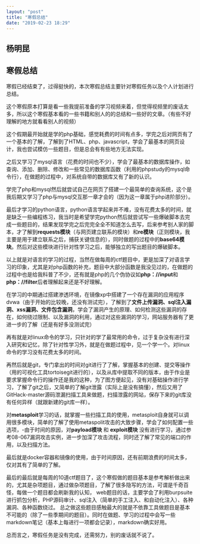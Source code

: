 ```yaml
---
layout: "post"
title: "寒假总结"
date: "2019-02-23 18:29"
---
```



## 杨明昆

## 寒假总结

寒假已经结束了，过得挺快的，本次寒假总结主要针对寒假任务以及个人计划进行总结。

这个寒假原本打算是看一些我提前准备的学习视频来着，但觉得视频里的废话太多，所以这个寒假基本看的一些书籍和别人的的总结和一些好的文章。（有些不好理解的地方就看看别人的视频）

这个假期最开始就是学的php基础，感觉耗费的时间有点多，学完之后对网页有了一个基本的了解，了解到了HTML、php、javascript，学会了最基本的网页设计，我也尝试模仿一些题目，但是总会有有些地方无法实现。

之后又学习了mysql语言（花费的时间也不少），学会了最基本的数据库操作，如查询、添加、删除、修改和一些常见的数据库函数（利用的phpstudy的mysql命令行），在做题的过程中，对系统自带的数据库又有了新的认识。

学完了php和mysql然后就尝试自己在网页了搭建一个最简单的查询系统，这个是我后期又学习了php与mysql交互那一章才会的（因为这一章属于php进阶部分）。

最后才学习的python语言，python语言学起来并不难，没有花费太多的时间，就是缺乏一些编程练习，我当时是希望学完python然后就尝试写一些爆破脚本去完成一些题目的，结果发现学完之后完完全全不知道怎么去写，后来参考别人家的脚本，才了解到**requests模块**（与网页建立联系的模块）和**re模块**（正则模块，我主要是用于建立联系之后，捕获关键信息的），同时做题的过程中的**base64模块**。然后对这些模块进行针对性学习之后，能够独立的写出题目的爆破脚本。

以上就是对语言的学习的过程，当然在做每周的ctf题目中，更是加深了对语言学习的印象，尤其是对php函数的补充，题目中大部分函数是我没见过的，在做题的过程中也是给我科普了不少，还有就是php的几个伪协议如**php：//input**和**php：//filter**后者理解起来还是不好理解。

在学习的中期通过搭建渗透环境，在镜像xp中搭建了一个存在漏洞的应用程序dvwa（由于开始的比较晚，还没有测试完），了解到了**文件上传漏洞、sql注入漏洞、xss漏洞、文件包含漏洞**，学会了漏洞产生的原理、如何检测这些漏洞的存在，如何绕过限制、以及漏洞的利用，通过对这些漏洞的学习，网站服务器有了更进一步的了解（还是有好多没测试完）

再有就是对linux命令的学习，只针对的学了最常用的命令，过于复杂没有进行深入研究和记忆，除了针对性学习外，就是在做题过程中，见一个学一个。对linux命令的学习没有花费太多的时间。

再然后就是git，专门拿出的时间对git进行了了解，掌握基本的创建、提交等操作（用的可视化工具tortoisegit进行的），以及从库中提取不同的版本，由于作业是要求掌握命令行的操作还是我的这种，为了图方便起见，没有对基础操作进行学习，了解了git之后，又简单的了解git泄露（实际上是没有搞懂），然后又用了GitHack-master源码泄漏扫描工具来做题，扫描泄露的网站，保存下来的git库没有任何异样（就跟新建的git库一样）。

对**metasploit**学习的话，就掌握一些扫描工具的使用，metasploit自身就可以调用很多模块，简单的了解了使用metaspolit攻击的大致步骤，学会了如何配置一些选项，-由于时间的原因，对**payload模块** 和 **exploit模块** 没有进行学习，通过参考08-067漏洞攻击实例，进一步加深了攻击流程，同时还了解了常见的端口的作用，以及扫描方法。

 最后就是docker容器和镜像的使用，由于时间原因，还有前期浪费的时间太多，仅对其有了简单的了解。

 最后的最后就是每周的10道ctf题目了，这个寒假做的题目基本是参考解析做出来的，尤其是杂项题目，通过做杂项题目，了解了很多隐写的方法，可谓是千奇百怪，每做一个题目都会刷新我的认知， web题目的话，主要学会了利用burpsuite 进行抓包分析，PHP源码审计、sql注入（简单的手工注入、和自动化注入）、各种漏洞、各种函数绕过。 总之做这些题目感触最大的就是不依靠工具做题目是基本不可能的（除了一些季期间的题目）。同时在做题、学习的过程中会写一些markdown笔记（基本上每进行一项都会记录），markdown确实好用。

 总而言之，寒假任务是没有完成，还需努力，别的废话就不说了。
